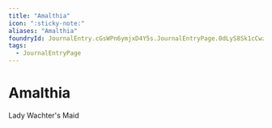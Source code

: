 ```yaml
---
title: "Amalthia"
icon: ":sticky-note:"
aliases: "Amalthia"
foundryId: JournalEntry.cGsWPn6ymjxD4Y5s.JournalEntryPage.0dLyS8Sk1cCwz6rb
tags:
  - JournalEntryPage
---
```


# Amalthia
Lady Wachter's Maid